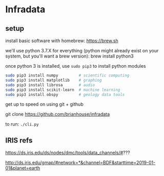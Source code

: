 # Infradata


## setup

install basic software with homebrew: https://brew.sh

we'll use python 3.7.X for everything (python might already exist on your system, but you'll want a brew version): brew install python3

once python 3 is installed, use `sudo pip3` to install python modules

```bash
sudo pip3 install numpy         # scientific computing
sudo pip3 install matplotlib    # graphing
sudo pip3 install librosa       # audio
sudo pip3 install scikit-learn  # machine learning
sudo pip3 install obspy         # geology data tools
```

get up to speed on using git + github

git clone https://github.com/brianhouse/infradata

to run: `./cli.py`


## IRIS refs

https://ds.iris.edu/ds/nodes/dmc/tools/data_channels/#???

http://ds.iris.edu/gmap/#network=*&channel=BDF&starttime=2019-01-01&planet=earth
